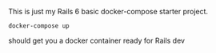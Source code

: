 This is just my Rails 6 basic docker-compose starter project. 

`
docker-compose up
`

should get you a docker container ready for Rails dev
